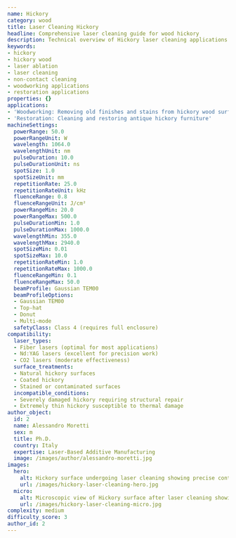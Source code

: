 ```yaml
---
name: Hickory
category: wood
title: Laser Cleaning Hickory
headline: Comprehensive laser cleaning guide for wood hickory
description: Technical overview of Hickory laser cleaning applications and parameters
keywords:
- hickory
- hickory wood
- laser ablation
- laser cleaning
- non-contact cleaning
- woodworking applications
- restoration applications
properties: {}
applications:
- 'Woodworking: Removing old finishes and stains from hickory wood surfaces'
- 'Restoration: Cleaning and restoring antique hickory furniture'
machineSettings:
  powerRange: 50.0
  powerRangeUnit: W
  wavelength: 1064.0
  wavelengthUnit: nm
  pulseDuration: 10.0
  pulseDurationUnit: ns
  spotSize: 1.0
  spotSizeUnit: mm
  repetitionRate: 25.0
  repetitionRateUnit: kHz
  fluenceRange: 0.8
  fluenceRangeUnit: J/cm²
  powerRangeMin: 20.0
  powerRangeMax: 500.0
  pulseDurationMin: 1.0
  pulseDurationMax: 1000.0
  wavelengthMin: 355.0
  wavelengthMax: 2940.0
  spotSizeMin: 0.01
  spotSizeMax: 10.0
  repetitionRateMin: 1.0
  repetitionRateMax: 1000.0
  fluenceRangeMin: 0.1
  fluenceRangeMax: 50.0
  beamProfile: Gaussian TEM00
  beamProfileOptions:
  - Gaussian TEM00
  - Top-hat
  - Donut
  - Multi-mode
  safetyClass: Class 4 (requires full enclosure)
compatibility:
  laser_types:
  - Fiber lasers (optimal for most applications)
  - Nd:YAG lasers (excellent for precision work)
  - CO2 lasers (moderate effectiveness)
  surface_treatments:
  - Natural hickory surfaces
  - Coated hickory
  - Stained or contaminated surfaces
  incompatible_conditions:
  - Severely damaged hickory requiring structural repair
  - Extremely thin hickory susceptible to thermal damage
author_object:
  id: 2
  name: Alessandro Moretti
  sex: m
  title: Ph.D.
  country: Italy
  expertise: Laser-Based Additive Manufacturing
  image: /images/author/alessandro-moretti.jpg
images:
  hero:
    alt: Hickory surface undergoing laser cleaning showing precise contamination removal
    url: /images/hickory-laser-cleaning-hero.jpg
  micro:
    alt: Microscopic view of Hickory surface after laser cleaning showing detailed surface structure
    url: /images/hickory-laser-cleaning-micro.jpg
complexity: medium
difficulty_score: 3
author_id: 2
---
```


